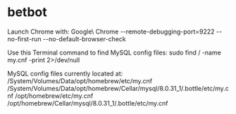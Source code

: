 # betbot

Launch Chrome with: 
Google\ Chrome --remote-debugging-port=9222 --no-first-run --no-default-browser-check

Use this Terminal command to find MySQL config files:
sudo find / -name my.cnf -print 2>/dev/null

MySQL config files currently located at:
/System/Volumes/Data/opt/homebrew/etc/my.cnf
/System/Volumes/Data/opt/homebrew/Cellar/mysql/8.0.31_1/.bottle/etc/my.cnf
/opt/homebrew/etc/my.cnf
/opt/homebrew/Cellar/mysql/8.0.31_1/.bottle/etc/my.cnf
